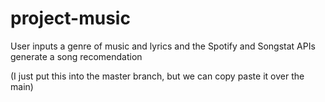 # project-music

User inputs a genre of music and lyrics and the Spotify and Songstat APIs generate a song recomendation 

(I just put this into the master branch, but we can copy paste it over the main)
